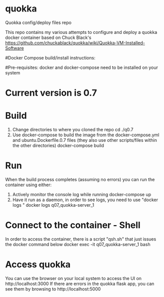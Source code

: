 # quokka
Quokka config/deploy files repo

This repo contains my various attempts to configure and deploy a quokka docker container based on Chuck Black's https://github.com/chuckablack/quokka/wiki/Quokka-VM-Installed-Software

#Docker Compose build/install instructions:

#Pre-requisites:
docker and docker-compose need to be installed on your system

# Current version is 0.7
# Build
1. Change directories to where you cloned the repo
  cd ./q0.7
2. Use docker-compose to build the image from the docker-compose.yml and ubuntu.Dockerfile.0.7 files (they also use other scripts/files within the other directories)
  docker-compose build

# Run
When the build process completes (assuming no errors) you can run the container using either:
1. Actively monitor the console log while running
  docker-compose up
2. Have it run as a daemon, in order to see logs, you need to use "docker logs <container name>"
  docker logs q07_quokka-server_1

# Connect to the container - Shell
In order to access the container, there is a script "qsh.sh" that just issues the docker command below
  docker exec -it q07_quokka-server_1 bash


# Access quokka
You can use the browser on your local system to access the UI on http://localhost:3000
If there are errors in the quokka flask app, you can see them by browsing to http://localhost:5000


